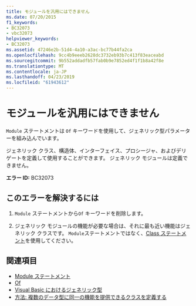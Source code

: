 ```yaml
---
title: モジュールを汎用にはできません
ms.date: 07/20/2015
f1_keywords:
- BC32073
- vbc32073
helpviewer_keywords:
- BC32073
ms.assetid: 47246e2b-51d4-4a10-a3ac-bc77b44fa2ca
ms.openlocfilehash: 9cc4b9eeeb2628dc3732eb93b7c413f83eaceabd
ms.sourcegitcommit: 9b552addadfb57fab0b9e7852ed4f1f1b8a42f8e
ms.translationtype: MT
ms.contentlocale: ja-JP
ms.lasthandoff: 04/23/2019
ms.locfileid: "61943612"
---
```

# <a name="modules-cannot-be-generic"></a>モジュールを汎用にはできません
`Module` ステートメントは `Of` キーワードを使用して、ジェネリック型パラメーターを組み込んでいます。  
  
 ジェネリック クラス、構造体、インターフェイス、プロシージャ、およびデリゲートを定義して使用することができます。 ジェネリック モジュールは定義できません。  
  
 **エラー ID:** BC32073  
  
## <a name="to-correct-this-error"></a>このエラーを解決するには  
  
1. `Module` ステートメントから`Of` キーワードを削除します。  
  
2. ジェネリック モジュールの機能が必要な場合は、それに最も近い機能はジェネリック クラスです。 `Module`ステートメントではなく、[Class ステートメント](../../visual-basic/language-reference/statements/class-statement.md)を使用してください。  
  
## <a name="see-also"></a>関連項目

- [Module ステートメント](../../visual-basic/language-reference/statements/module-statement.md)
- [Of](../../visual-basic/language-reference/statements/of-clause.md)
- [Visual Basic におけるジェネリック型](../../visual-basic/programming-guide/language-features/data-types/generic-types.md)
- [方法: 複数のデータ型に同一の機能を提供できるクラスを定義する](../../visual-basic/programming-guide/language-features/data-types/how-to-define-a-class-that-can-provide-identical-functionality.md)
